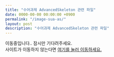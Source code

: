 ```yaml
---
title: "수어과제 AdvancedSkeleton 관련 파일"
date: 0000-00-00 00:00:00 +0900
permalink: "/image-sua-as/"
layout: post
description: "수어과제 AdvancedSkeleton 관련 파일"
---
```


이동중입니다.. 잠시만 기다려주세요.  
사이트가 이동하지 않는다면 <a href="https://drive.google.com/drive/folders/1ADMHI1qLYza3O9D8zbldSMe4c1pccgkD?usp=sharing">여기를 눌러 이동하세요.</a>  

<script type="text/javascript">
window.location.href = 'https://drive.google.com/drive/folders/1ADMHI1qLYza3O9D8zbldSMe4c1pccgkD?usp=sharing';
</script>
